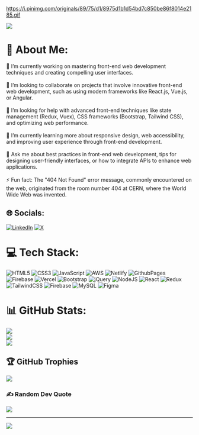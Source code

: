 https://i.pinimg.com/originals/89/75/d1/8975d1b1d54bd7c850be86f8014e2185.gif








![](https://github.com/Aditya-Ingole/https://i.pinimg.com/originals/89/75/d1/8975d1b1d54bd7c850be86f8014e2185.gif)
# 💫 About Me:
🔭 I’m currently working on mastering front-end web development techniques and creating compelling user interfaces.<br><br>👯 I’m looking to collaborate on projects that involve innovative front-end web development, such as using modern frameworks like React.js, Vue.js, or Angular.<br><br>🤝 I’m looking for help with advanced front-end techniques like state management (Redux, Vuex), CSS frameworks (Bootstrap, Tailwind CSS), and optimizing web performance.<br><br>🌱 I’m currently learning more about responsive design, web accessibility, and improving user experience through front-end development.<br><br>💬 Ask me about best practices in front-end web development, tips for designing user-friendly interfaces, or how to integrate APIs to enhance web applications.<br><br>⚡ Fun fact: The "404 Not Found" error message, commonly encountered on the web, originated from the room number 404 at CERN, where the World Wide Web was invented.


## 🌐 Socials:
[![LinkedIn](https://img.shields.io/badge/LinkedIn-%230077B5.svg?logo=linkedin&logoColor=white)](https://linkedin.com/in/https://www.linkedin.com/in/aditya-ingole3031/) [![X](https://img.shields.io/badge/X-black.svg?logo=X&logoColor=white)](https://x.com/https://x.com/AdityaIn13) 

# 💻 Tech Stack:
![HTML5](https://img.shields.io/badge/html5-%23E34F26.svg?style=flat&logo=html5&logoColor=white) ![CSS3](https://img.shields.io/badge/css3-%231572B6.svg?style=flat&logo=css3&logoColor=white) ![JavaScript](https://img.shields.io/badge/javascript-%23323330.svg?style=flat&logo=javascript&logoColor=%23F7DF1E) ![AWS](https://img.shields.io/badge/AWS-%23FF9900.svg?style=flat&logo=amazon-aws&logoColor=white) ![Netlify](https://img.shields.io/badge/netlify-%23000000.svg?style=flat&logo=netlify&logoColor=#00C7B7) ![GithubPages](https://img.shields.io/badge/github%20pages-121013?style=flat&logo=github&logoColor=white) ![Firebase](https://img.shields.io/badge/firebase-%23039BE5.svg?style=flat&logo=firebase) ![Vercel](https://img.shields.io/badge/vercel-%23000000.svg?style=flat&logo=vercel&logoColor=white) ![Bootstrap](https://img.shields.io/badge/bootstrap-%238511FA.svg?style=flat&logo=bootstrap&logoColor=white) ![jQuery](https://img.shields.io/badge/jquery-%230769AD.svg?style=flat&logo=jquery&logoColor=white) ![NodeJS](https://img.shields.io/badge/node.js-6DA55F?style=flat&logo=node.js&logoColor=white) ![React](https://img.shields.io/badge/react-%2320232a.svg?style=flat&logo=react&logoColor=%2361DAFB) ![Redux](https://img.shields.io/badge/redux-%23593d88.svg?style=flat&logo=redux&logoColor=white) ![TailwindCSS](https://img.shields.io/badge/tailwindcss-%2338B2AC.svg?style=flat&logo=tailwind-css&logoColor=white) ![Firebase](https://img.shields.io/badge/firebase-a08021?style=flat&logo=firebase&logoColor=ffcd34) ![MySQL](https://img.shields.io/badge/mysql-4479A1.svg?style=flat&logo=mysql&logoColor=white) ![Figma](https://img.shields.io/badge/figma-%23F24E1E.svg?style=flat&logo=figma&logoColor=white)
# 📊 GitHub Stats:
![](https://github-readme-stats.vercel.app/api?username=Aditya-Ingole&theme=dark&hide_border=false&include_all_commits=false&count_private=false)<br/>
![](https://github-readme-streak-stats.herokuapp.com/?user=Aditya-Ingole&theme=dark&hide_border=false)<br/>
![](https://github-readme-stats.vercel.app/api/top-langs/?username=Aditya-Ingole&theme=dark&hide_border=false&include_all_commits=false&count_private=false&layout=compact)

## 🏆 GitHub Trophies
![](https://github-profile-trophy.vercel.app/?username=Aditya-Ingole&theme=codeSTACKr&no-frame=false&no-bg=false&margin-w=4)

### ✍️ Random Dev Quote
![](https://quotes-github-readme.vercel.app/api?type=horizontal&theme=tokyonight)

---
[![](https://visitcount.itsvg.in/api?id=Aditya-Ingole&icon=7&color=0)](https://visitcount.itsvg.in)

<!-- Proudly created with GPRM ( https://gprm.itsvg.in ) -->
